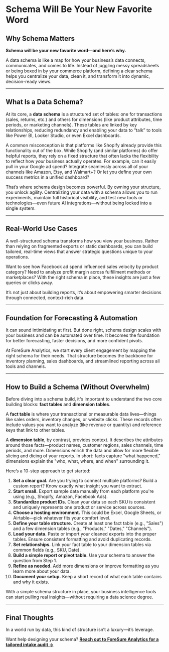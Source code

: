 # Schema Will Be Your New Favorite Word

## Why Schema Matters

**Schema will be your new favorite word—and here’s why.**

A data schema is like a map for how your business’s data connects, communicates, and comes to life. Instead of juggling messy spreadsheets or being boxed in by your commerce platform, defining a clear schema helps you centralize your data, clean it, and transform it into dynamic, decision-ready views.

---

## What Is a Data Schema?

At its core, a **data schema** is a structured set of tables: one for transactions (sales, returns, etc.) and others for dimensions (like product attributes, time periods, or marketing channels). These tables are linked by key relationships, reducing redundancy and enabling your data to “talk” to tools like Power BI, Looker Studio, or even Excel dashboards.

A common misconception is that platforms like Shopify already provide this functionality out of the box. While Shopify (and similar platforms) do offer helpful reports, they rely on a fixed structure that often lacks the flexibility to reflect how *your* business actually operates. For example, can it easily pull in your Google ad spend? Integrate seamlessly across all of your channels like Amazon, Etsy, and Walmart+? Or let you define your own success metrics in a unified dashboard?

That’s where schema design becomes powerful. By owning your structure, you unlock agility. Centralizing your data with a schema allows you to run experiments, maintain full historical visibility, and test new tools or technologies—even future AI integrations—without being locked into a single system.

---

## Real-World Use Cases

A well-structured schema transforms how you view your business. Rather than relying on fragmented exports or static dashboards, you can build tailored, real-time views that answer strategic questions unique to your operations.

Want to see how Facebook ad spend influenced sales velocity by product category? Need to analyze profit margin across fulfillment methods or marketplaces? With the right schema in place, these insights are just a few queries or clicks away.

It’s not just about building reports, it’s about empowering smarter decisions through connected, context-rich data.

---

## Foundation for Forecasting & Automation

It can sound intimidating at first. But done right, schema design scales with your business and can be automated over time. It becomes the foundation for better forecasting, faster decisions, and more confident pivots.

At ForeSure Analytics, we start every client engagement by mapping the right schema for their needs. That structure becomes the backbone for inventory planning, sales dashboards, and streamlined reporting across all tools and channels.

---

## How to Build a Schema (Without Overwhelm)

Before diving into a schema build, it's important to understand the two core building blocks: **fact tables** and **dimension tables**.

A **fact table** is where your transactional or measurable data lives—things like sales orders, inventory changes, or website clicks. These records often include values you want to analyze (like revenue or quantity) and reference keys that link to other tables.

A **dimension table**, by contrast, provides context. It describes the attributes around those facts—product names, customer regions, sales channels, time periods, and more. Dimensions enrich the data and allow for more flexible slicing and dicing of your reports. In short: facts capture "what happened," dimensions explain the "who, what, where, and when" surrounding it.

Here’s a 10-step approach to get started:

1. **Set a clear goal.** Are you trying to connect multiple platforms? Build a custom report? Know exactly what insight you want to extract.
2. **Start small.** Export sample data manually from each platform you're using (e.g., Shopify, Amazon, Facebook Ads).
3. **Standardize product IDs.** Clean your data so each SKU is consistent and uniquely represents one product or service across sources.
4. **Choose a hosting environment.** This could be Excel, Google Sheets, or Airtable—pick whatever fits your comfort level.
5. **Define your table structure.** Create at least one fact table (e.g., "Sales") and a few dimension tables (e.g., "Products," "Dates," "Channels").
6. **Load your data.** Paste or import your cleaned exports into the proper tables. Ensure consistent formatting and avoid duplicating records.
7. **Set relationships.** Link your fact table to your dimension tables via common fields (e.g., SKU, Date).
8. **Build a simple report or pivot table.** Use your schema to answer the question from Step 1.
9. **Refine as needed.** Add more dimensions or improve formatting as you learn more about your data.
10. **Document your setup.** Keep a short record of what each table contains and why it exists.

With a simple schema structure in place, your business intelligence tools can start pulling real insights—without requiring a data science degree.

---

## Final Thoughts

In a world run by data, this kind of structure isn’t a luxury—it’s leverage.

Want help designing your schema? **[Reach out to ForeSure Analytics for a tailored intake audit →](https://www.foresureanalytics.com)**
